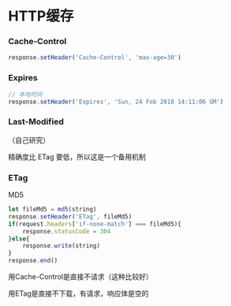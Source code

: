 # HTTP缓存

### Cache-Control

```js
response.setHeader('Cache-Control', 'max-age=30')
```

### Expires

```js
// 本地时间
response.setHeader('Expires', 'Sun, 24 Feb 2018 14:11:06 GM')
```

### Last-Modified

（自己研究）

精确度比 ETag 要低，所以这是一个备用机制

### ETag

MD5

```js
let fileMd5 = md5(string)
response.setHeader('ETag', fileMd5)
if(request.headers['if-none-match'] === fileMd5){
    response.statusCode = 304
}else{
    response.write(string)
}
response.end()
```

用Cache-Control是直接不请求（这种比较好）

用ETag是直接不下载，有请求，响应体是空的